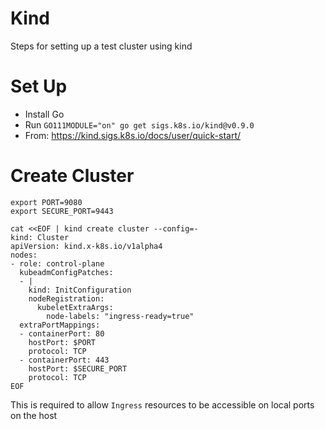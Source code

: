 # Kind

Steps for setting up a test cluster using kind

# Set Up

* Install Go
* Run `GO111MODULE="on" go get sigs.k8s.io/kind@v0.9.0`
* From: https://kind.sigs.k8s.io/docs/user/quick-start/

# Create Cluster

```
export PORT=9080
export SECURE_PORT=9443

cat <<EOF | kind create cluster --config=-
kind: Cluster
apiVersion: kind.x-k8s.io/v1alpha4
nodes:
- role: control-plane
  kubeadmConfigPatches:
  - |
    kind: InitConfiguration
    nodeRegistration:
      kubeletExtraArgs:
        node-labels: "ingress-ready=true"
  extraPortMappings:
  - containerPort: 80
    hostPort: $PORT
    protocol: TCP
  - containerPort: 443
    hostPort: $SECURE_PORT
    protocol: TCP
EOF
```

This is required to allow `Ingress` resources to be accessible on local ports on the host
